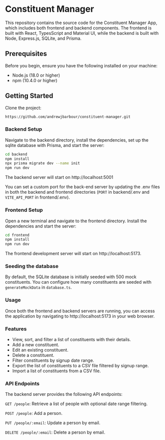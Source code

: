 # Constituent Manager

This repository contains the source code for the Constituent Manager App, which includes both frontend and backend components. The frontend is built with React, TypesScript and Material UI, while the backend is built with Node, Express.js, SQLite, and Prisma.

## Prerequisites

Before you begin, ensure you have the following installed on your machine:

- Node.js (18.0 or higher)
- npm (10.4.0 or higher)

## Getting Started

Clone the project:

```sh
https://github.com/andrewjbarbour/constituent-manager.git
```

### Backend Setup

Navigate to the backend directory, install the dependencies, set up the sqlite database with Prisma, and start the server:

```sh
cd backend
npm install
npx prisma migrate dev --name init
npm run dev
```

The backend server will start on http://localhost:5001

You can set a custom port for the back-end server by updating the .env files in both the backend and frontend directories (`PORT` in backend/.env and `VITE_API_PORT` in frontend/.env).

### Frontend Setup

Open a new terminal and navigate to the frontend directory. Install the dependencies and start the server:

```sh
cd frontend
npm install
npm run dev
```

The frontend development server will start on http://localhost:5173.

### Seeding the database

By default, the SQLite database is initially seeded with 500 mock constituents. You can configure how many constituents are seeded with `generateMockData` in `database.ts`.

### Usage

Once both the frontend and backend servers are running, you can access the application by navigating to http://localhost:5173 in your web browser.

### Features

- View, sort, and filter a list of constituents with their details.
- Add a new constituent.
- Edit an existing constituent.
- Delete a constituent.
- Filter constituents by signup date range.
- Export the list of constituents to a CSV file filtered by signup range.
- Import a list of constituents from a CSV file.

### API Endpoints

The backend server provides the following API endpoints:

`GET /people`: Retrieve a list of people with optional date range filtering.

`POST /people`: Add a person.

`PUT /people/:email`: Update a person by email.

`DELETE /people/:email`: Delete a person by email.
